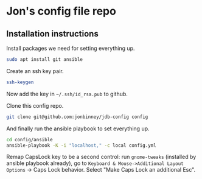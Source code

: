 # Jon's config file repo

## Installation instructions

Install packages we need for setting everything up.

```bash
sudo apt install git ansible
```

Create an ssh key pair.

```bash
ssh-keygen
```

Now add the key in `~/.ssh/id_rsa.pub` to github.

Clone this config repo.

```bash
git clone git@github.com:jonbinney/jdb-config config
```

And finally run the ansible playbook to set everything up.

```bash
cd config/ansible
ansible-playbook -K -i "localhost," -c local config.yml
```

Remap CapsLock key to be a second control: run `gnome-tweaks` (installed by ansible playbook
already), go to `Keyboard & Mouse->Additional Layout Options` -> Caps Lock behavior. Select "Make
Caps Lock an additional Esc".
